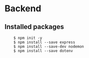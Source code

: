 # Backend

## Installed packages

```
    $ npm init -y
    $ npm install --save express
    $ npm install --save-dev nodemon
    $ npm install --save dotenv
```
